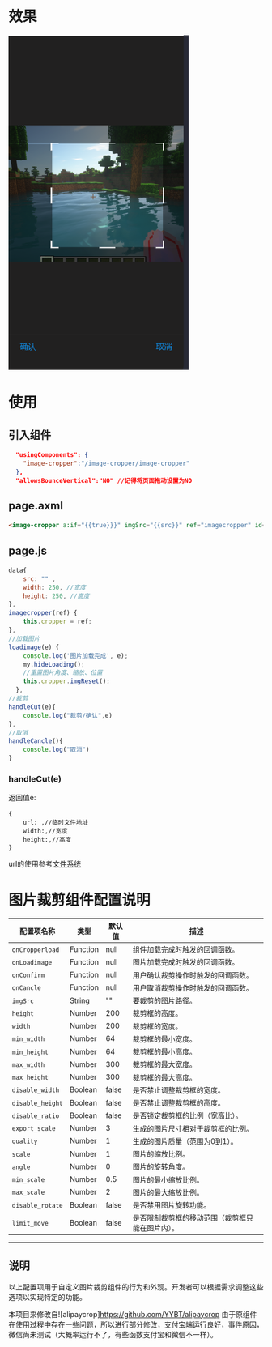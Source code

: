 # 效果
![](images\image.png)

# 使用

## 引入组件
```json
  "usingComponents": {
    "image-cropper":"/image-cropper/image-cropper"
  },
  "allowsBounceVertical":"NO" //记得将页面拖动设置为NO
```
## page.axml

``` html
<image-cropper a:if="{{true}}}" imgSrc="{{src}}" ref="imagecropper" id="image-cropper" limit_move="{{true}}" disable_rotate="{{true}}" width="{{width}}" height="{{height}}" onLoadimage="loadimage" onConfirm="handleCut" onCancle="handleCancle"></image-cropper>
```

## page.js
```js
data{
    src: "" ,
    width: 250, //宽度
    height: 250, //高度
},
imagecropper(ref) {
    this.cropper = ref;
},
//加载图片
loadimage(e) {
    console.log('图片加载完成', e);
    my.hideLoading();
    //重置图片角度、缩放、位置
    this.cropper.imgReset();
  },
//裁剪
handleCut(e){
    console.log("裁剪/确认",e)
},
//取消
handleCancle(){
    console.log("取消")
}
```

### handleCut(e)
返回值e:
```
{
    url: ,//临时文件地址
    width:,//宽度
    height:,//高度
}
```
url的使用参考[文件系统](https://opendocs.alipay.com/mini/03dof7?pathHash=0bf754be)


# 图片裁剪组件配置说明

| 配置项名称       | 类型       | 默认值       | 描述                                                                 |
|------------------|------------|--------------|----------------------------------------------------------------------|
| `onCropperload`  | Function   | null         | 组件加载完成时触发的回调函数。                                      |
| `onLoadimage`    | Function   | null         | 图片加载完成时触发的回调函数。                                      |
| `onConfirm`      | Function   | null         | 用户确认裁剪操作时触发的回调函数。                                  |
| `onCancle`       | Function   | null         | 用户取消裁剪操作时触发的回调函数。                                  |
| `imgSrc`         | String     | ""           | 要裁剪的图片路径。                                                  |
| `height`         | Number     | 200          | 裁剪框的高度。                                                      |
| `width`          | Number     | 200          | 裁剪框的宽度。                                                      |
| `min_width`      | Number     | 64           | 裁剪框的最小宽度。                                                  |
| `min_height`     | Number     | 64           | 裁剪框的最小高度。                                                  |
| `max_width`      | Number     | 300          | 裁剪框的最大宽度。                                                  |
| `max_height`     | Number     | 300          | 裁剪框的最大高度。                                                  |
| `disable_width`  | Boolean    | false        | 是否禁止调整裁剪框的宽度。                                          |
| `disable_height` | Boolean    | false        | 是否禁止调整裁剪框的高度。                                          |
| `disable_ratio`  | Boolean    | false        | 是否锁定裁剪框的比例（宽高比）。                                    |
| `export_scale`   | Number     | 3            | 生成的图片尺寸相对于裁剪框的比例。                                  |
| `quality`        | Number     | 1            | 生成的图片质量（范围为0到1）。                                      |
| `scale`          | Number     | 1            | 图片的缩放比例。                                                    |
| `angle`          | Number     | 0            | 图片的旋转角度。                                                    |
| `min_scale`      | Number     | 0.5          | 图片的最小缩放比例。                                               |
| `max_scale`      | Number     | 2            | 图片的最大缩放比例。                                               |
| `disable_rotate` | Boolean    | false        | 是否禁用图片旋转功能。                                              |
| `limit_move`     | Boolean    | false        | 是否限制裁剪框的移动范围（裁剪框只能在图片内）。                    |

---

## 说明
以上配置项用于自定义图片裁剪组件的行为和外观。开发者可以根据需求调整这些选项以实现特定的功能。

本项目来修改自![alipaycrop]https://github.com/YYBT/alipaycrop 由于原组件在使用过程中存在一些问题，所以进行部分修改，支付宝端运行良好，事件原因，微信尚未测试（大概率运行不了，有些函数支付宝和微信不一样）。


